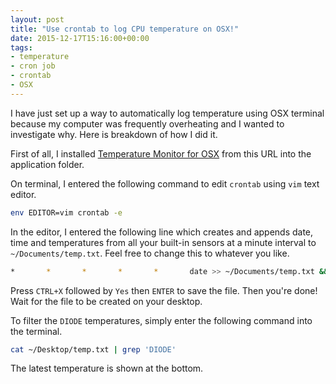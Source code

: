```yaml
---
layout: post
title: "Use crontab to log CPU temperature on OSX!"
date: 2015-12-17T15:16:00+00:00
tags:
- temperature
- cron job
- crontab
- OSX
---
```


I have just set up a way to automatically log temperature using OSX terminal because my computer was frequently overheating and I wanted to investigate why. Here is breakdown of how I did it.

First of all, I installed [Temperature Monitor for OSX][temp-monitor] from this URL into the application folder.

On terminal, I entered the following command to edit `crontab` using `vim` text editor.

```bash
env EDITOR=vim crontab -e
```

In the editor, I entered the following line which creates and appends date, time and  temperatures from all your built-in sensors at a minute interval to `~/Documents/temp.txt`. Feel free to change this to whatever you like.

```bash
*       *       *       *       *       date >> ~/Documents/temp.txt && /Applications/TemperatureMonitor.app/Contents/MacOS/tempmonitor -c -l -a >> ~/Desktop/temp.txt
```

Press `CTRL+X` followed by `Yes` then `ENTER` to save the file. Then you're done! Wait for the file to be created on your desktop.

To filter the `DIODE` temperatures, simply enter the following command into the terminal.

```bash
cat ~/Desktop/temp.txt | grep 'DIODE'
```

The latest temperature is shown at the bottom.

[temp-monitor]: https://www.bresink.eu/Downloads/HardwareMonitor-CE.dmg
